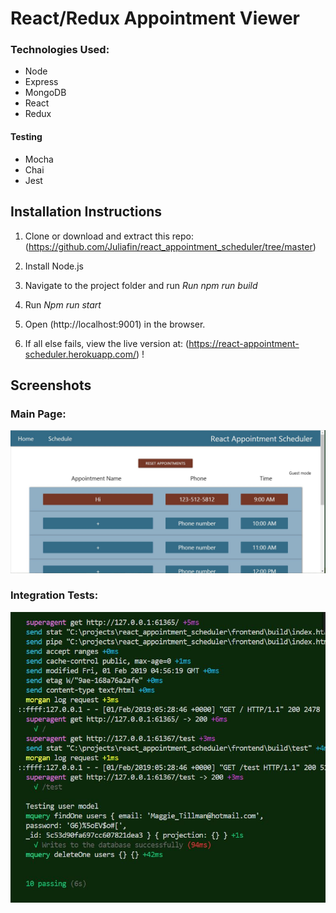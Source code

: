 # React/Redux Appointment Viewer

### Technologies Used:

- Node
- Express
- MongoDB
- React
- Redux

#### Testing
- Mocha
- Chai
- Jest


## Installation Instructions
1. Clone or download and extract this repo:(https://github.com/Juliafin/react_appointment_scheduler/tree/master)
2. Install Node.js

2. Navigate to the project folder and run *Run npm run build*

3. Run *Npm run start*

5. Open (http://localhost:9001) in the browser.

6. If all else fails, view the live version at: (https://react-appointment-scheduler.herokuapp.com/)
!


## Screenshots



### Main Page: 

![Dashboard Screenshot](https://github.com/Juliafin/react_appointment_scheduler/blob/master/docs/react_appointment_scheduler.JPG)

### Integration Tests:

![Form Screenshot](https://github.com/Juliafin/react_appointment_scheduler/blob/master/docs/Integration%20tests.JPG)
